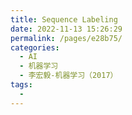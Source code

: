 ```yaml
---
title: Sequence Labeling
date: 2022-11-13 15:26:29
permalink: /pages/e28b75/
categories:
  - AI
  - 机器学习
  - 李宏毅-机器学习（2017）
tags:
  - 
---
```

